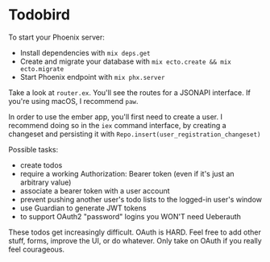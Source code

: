 # Todobird

To start your Phoenix server:

  * Install dependencies with `mix deps.get`
  * Create and migrate your database with `mix ecto.create && mix ecto.migrate`
  * Start Phoenix endpoint with `mix phx.server`

Take a look at `router.ex`. You'll see the routes for a JSONAPI interface. If you're using macOS, I recommend `paw`.

In order to use the ember app, you'll first need to create a user. I recommend doing so in the `iex` command interface, by creating a changeset and persisting it with `Repo.insert(user_registration_changeset)`

Possible tasks:

* create todos
* require a working Authorization: Bearer token (even if it's just an arbitrary value)
* associate a bearer token with a user account
* prevent pushing another user's todo lists to the logged-in user's window
* use Guardian to generate JWT tokens
* to support OAuth2 "password" logins you WON'T need Ueberauth

These todos get increasingly difficult. OAuth is HARD. Feel free to add other stuff, forms, improve the UI, or do whatever. Only take on OAuth if you really feel courageous.
